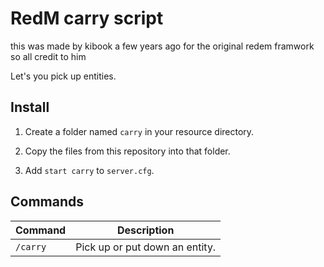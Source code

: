 # RedM carry script
this was made by kibook a few years ago 
for the original redem framwork so all credit to him 

Let's you pick up entities.

## Install

1. Create a folder named `carry` in your resource directory.

2. Copy the files from this repository into that folder.

3. Add `start carry` to `server.cfg`.

## Commands

| Command  | Description                    |
|----------|--------------------------------|
| `/carry` | Pick up or put down an entity. |
